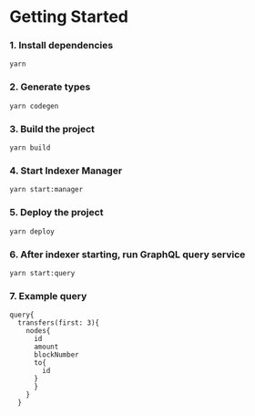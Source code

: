 # Getting Started

### 1. Install dependencies

```shell
yarn
```

### 2. Generate types

```shell
yarn codegen
```

### 3. Build the project

```shell
yarn build
```

### 4. Start Indexer Manager
```shell
yarn start:manager

```

### 5. Deploy the project

```shell
yarn deploy
```

### 6. After indexer starting, run GraphQL query service
```shell
yarn start:query
```

### 7. Example query

```shell
query{
  transfers(first: 3){
    nodes{
      id
      amount
      blockNumber
      to{
        id
      }
      }
    }
  }
```

